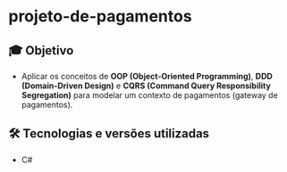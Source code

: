 # projeto-de-pagamentos

## :mortar_board: Objetivo
- Aplicar os conceitos de **OOP (Object-Oriented Programming)**, **DDD (Domain-Driven Design)** e **CQRS (Command Query Responsibility Segregation)** para modelar um contexto de pagamentos (gateway de pagamentos).

## 🛠 Tecnologias e versões utilizadas
- C#
